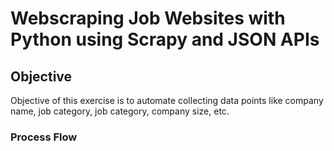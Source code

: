 # Webscraping Job Websites with Python using Scrapy and JSON APIs

## Objective
Objective of this exercise is to automate collecting data points like company name, job category, job category, company size, etc.

### Process Flow


